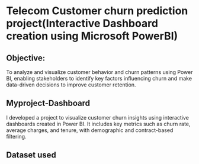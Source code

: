#  Telecom Customer churn prediction project(Interactive Dashboard creation using Microsoft PowerBI)
## Objective:
To analyze and visualize customer behavior and churn patterns using Power BI, enabling stakeholders to identify key factors influencing churn and make data-driven decisions to improve customer retention.
## Myproject-Dashboard
I developed a project to visualize customer churn insights using interactive dashboards created in Power BI. It includes key metrics such as churn rate, average charges, and tenure, with demographic and contract-based filtering.
## Dataset used
